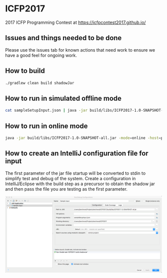# ICFP2017

2017 ICFP Programming Contest at https://icfpcontest2017.github.io/

## Issues and things needed to be done

Please use the issues tab for known actions that need work to ensure we have a good feel for ongoing work.

## How to build

```bash
./gradlew clean build shadowJar 
```
## How to run in simulated offline mode
```bash
cat sampleSetupInput.json | java -jar build/libs/ICFP2017-1.0-SNAPSHOT-all.jar 
```
## How to run in online mode
```bash
java -jar build/libs/ICFP2017-1.0-SNAPSHOT-all.jar -mode=online -host=punter.inf.ed.ac.uk -port=9004 
```

## How to create an IntelliJ configuration file for input

The first parameter of the jar file startup will be converted to stdin to simplify test and debug of the system.  Create a configuration in IntelliJ/Eclipse with the build step as a precursor to obtain the shadow jar and then pass the file you are testing as the first parameter.

![2017-08-04_16-37-33](media/2017-08-04_16-37-33.png)
